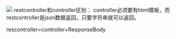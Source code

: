 ![](\screenshots\2.png)
restcontroller和controller区别：
controller必须要有html模板，而restcontroller是json数据返回，只要字符串就可以返回。

rescontroller=controller+ResponseBody